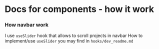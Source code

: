 # Docs for components - how it work

### How navbar work

I use `useSlider` hook that allows to scroll projects in navbar
How to implement/use `useSlider` you may find in `hooks/dev_readme.md`

